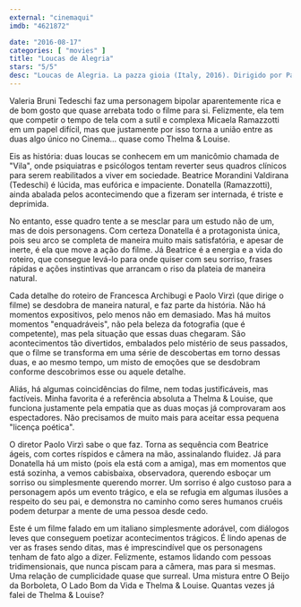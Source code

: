 ```yaml
---
external: "cinemaqui"
imdb: "4621872"

date: "2016-08-17"
categories: [ "movies" ]
title: "Loucas de Alegria"
stars: "5/5"
desc: "Loucas de Alegria. La pazza gioia (Italy, 2016). Dirigido por Paolo Virzì. Escrito por Paolo Virzì, Paolo Virzì, Francesca Archibugi. Com Micaela Ramazzotti, Valeria Bruni Tedeschi, Valentina Carnelutti, Marco Messeri, Bob Messini, Roberto Rondelli, Anna Galiena, Tommaso Ragno, Sergio Albelli."
---
```

Valeria Bruni Tedeschi faz uma personagem bipolar aparentemente rica e de bom gosto que quase arrebata todo o filme para si. Felizmente, ela tem que competir o tempo de tela com a sutil e complexa Micaela Ramazzotti em um papel difícil, mas que justamente por isso torna a união entre as duas algo único no Cinema... quase como Thelma & Louise.

Eis as história: duas loucas se conhecem em um manicômio chamada de "Vila", onde psiquiatras e psicólogos tentam reverter seus quadros clínicos para serem reabilitados a viver em sociedade. Beatrice Morandini Valdirana (Tedeschi) é lúcida, mas eufórica e impaciente. Donatella (Ramazzotti), ainda abalada pelos acontecimendo que a fizeram ser internada, é triste e deprimida.

No entanto, esse quadro tente a se mesclar para um estudo não de um, mas de dois personagens. Com certeza Donatella é a protagonista única, pois seu arco se completa de maneira muito mais satisfatória, e apesar de inerte, é ela que move a ação do filme. Já Beatrice é a energia e a vida do roteiro, que consegue levá-lo para onde quiser com seu sorriso, frases rápidas e ações instintivas que arrancam o riso da plateia de maneira natural.

Cada detalhe do roteiro de Francesca Archibugi e Paolo Virzì (que dirige o filme) se desdobra de maneira natural, e faz parte da história. Não há momentos expositivos, pelo menos não em demasiado. Mas há muitos momentos "enquadráveis", não pela beleza da fotografia (que é competente), mas pela situação que essas duas chegaram. São acontecimentos tão divertidos, embalados pelo mistério de seus passados, que o filme se transforma em uma série de descobertas em torno dessas duas, e ao mesmo tempo, um misto de emoções que se desdobram conforme descobrimos esse ou aquele detalhe.

Aliás, há algumas coincidências do filme, nem todas justificáveis, mas factíveis. Minha favorita é a referência absoluta a Thelma & Louise, que funciona justamente pela empatia que as duas moças já comprovaram aos espectadores. Não precisamos de muito mais para aceitar essa pequena "licença poética".

O diretor Paolo Virzì sabe o que faz. Torna as sequência com Beatrice ágeis, com cortes ríspidos e câmera na mão, assinalando fluidez. Já para Donatella há um misto (pois ela está com a amiga), mas em momentos que está sozinha, a vemos cabisbaixa, observadora, querendo esboçar um sorriso ou simplesmente querendo morrer. Um sorriso é algo custoso para a personagem após um evento trágico, e ela se refugia em algumas ilusões a respeito do seu pai, e demonstra no caminho como seres humanos cruéis podem deturpar a mente de uma pessoa desde cedo.

Este é um filme falado em um italiano simplesmente adorável, com diálogos leves que conseguem poetizar acontecimentos trágicos. É lindo apenas de ver as frases sendo ditas, mas é imprescindível que os personagens tenham de fato algo a dizer. Felizmente, estamos lidando com pessoas tridimensionais, que nunca piscam para a câmera, mas para si mesmas. Uma relação de cumplicidade quase que surreal. Uma mistura entre O Beijo da Borboleta, O Lado Bom da Vida e Thelma & Louise. Quantas vezes já falei de Thelma & Louise?
